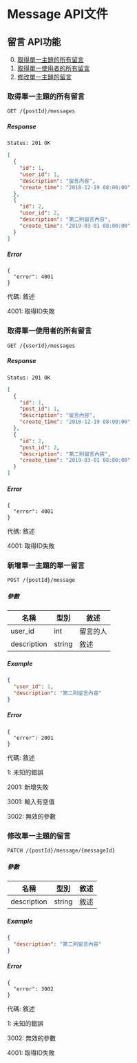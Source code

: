 # Message API文件

## 留言 API功能

0. [取得單一主題的所有留言](#取得單一主題的所有留言)
0. [取得單一使用者的所有留言](#取得單一使用者的所有留言)
0. [修改單一主題的留言](#修改單一主題的留言)

### 取得單一主題的所有留言

`GET /{postId}/messages`

##### Response

`Status: 201 OK`

```json
[
  {
    "id": 1,
    "user_id": 1,
    "description": "留言內容",
    "create_time": "2018-12-19 08:00:00"
  },
  {
    "id": 2,
    "user_id": 2,
    "description": "第二則留言內容",
    "create_time": "2019-03-01 08:00:00"
  }
]
```
##### Error

```
{
  "error": 4001
}
```

代碼: 敘述

4001: 取得ID失敗

### 取得單一使用者的所有留言

`GET /{userId}/messages`

##### Response

`Status: 201 OK`

```json
[
  {
    "id": 1,
    "post_id": 1,
    "description": "留言內容",
    "create_time": "2018-12-19 08:00:00"
  },
  {
    "id": 2,
    "post_id": 2,
    "description": "第二則留言內容",
    "create_time": "2019-03-01 08:00:00"
  }
]
```
##### Error

```
{
  "error": 4001
}
```

代碼: 敘述

4001: 取得ID失敗

### 新增單一主題的單一留言

`POST /{postId}/message`

##### 參數

| 名稱          | 型別    | 敘述 |
| ---          | ---     | --- |
| user_id    | int     | 留言的人 |
| description  | string     | 敘述 |

##### Example

```json
{
  "user_id": 1,
  "description": "第二則留言內容"
}
```

##### Error

```
{
  "error": 2001
}
```

代碼: 敘述

1: 未知的錯誤

2001: 新增失敗

3001: 輸入有空值

3002: 無效的參數

### 修改單一主題的留言

`PATCH /{postId}/message/{messageId}`

##### 參數

| 名稱          | 型別    | 敘述 |
| ---          | ---     | --- |
| description  | string     | 敘述 |

##### Example

```json
{
  "description": "第二則留言內容"
}
```

##### Error

```
{
  "error": 3002
}
```

代碼: 敘述

1: 未知的錯誤

3002: 無效的參數

4001: 取得ID失敗
